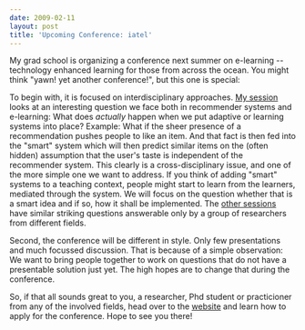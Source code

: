 ```yaml
---
date: 2009-02-11
layout: post
title: 'Upcoming Conference: iatel'
---
```


My grad school is organizing a conference next summer on e-learning --
technology enhanced learning for those from across the ocean. You might think
"yawn! yet another conference!", but this one is special:

To begin with, it is focused on interdisciplinary approaches. [My
session][session2] looks at an interesting question we face both in
recommender systems and e-learning: What does *actually* happen when we put
adaptive or learning systems into place? Example: What if the sheer presence
of a recommendation pushes people to like an item. And that fact is then fed
into the "smart" system which will then predict similar items on the (often
hidden) assumption that the user's taste is independent of the recommender
system. This clearly is a cross-disciplinary issue, and one of the more simple
one we want to address. If you think of adding "smart" systems to a teaching
context, people might start to learn from the learners, mediated through the
system. We will focus on the question whether that is a smart idea and if so,
how it shall be implemented. The [other sessions][sessions] have similar
striking questions answerable only by a group of researchers from different
fields.

Second, the conference will be different in style. Only few presentations and
much focussed discussion. That is because of a simple observation: We want to
bring people together to work on questions that do not have a presentable
solution just yet. The high hopes are to change that during the conference.

So, if that all sounds great to you, a researcher, Phd student or practicioner
from any of the involved fields, head over to the [website][site] and learn
how to apply for the conference. Hope to see you there!

[session2]: http://www.tu-darmstadt.de/
[sessions]: http://www.tu-darmstadt.de/
[site]: http://www.tu-darmstadt.de/
